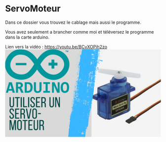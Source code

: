 # ServoMoteur
Dans ce dossier vous trouvez le cablage mais aussi le programme.

Vous avez seulement a brancher comme moi et téléversez le programme dans la carte arduino.

Lien vers la vidéo : https://youtu.be/BCvXOPih2zo
![alt text](https://github.com/electrocodeur/servo/blob/main/arduinoservomoteur.png?raw=true)
